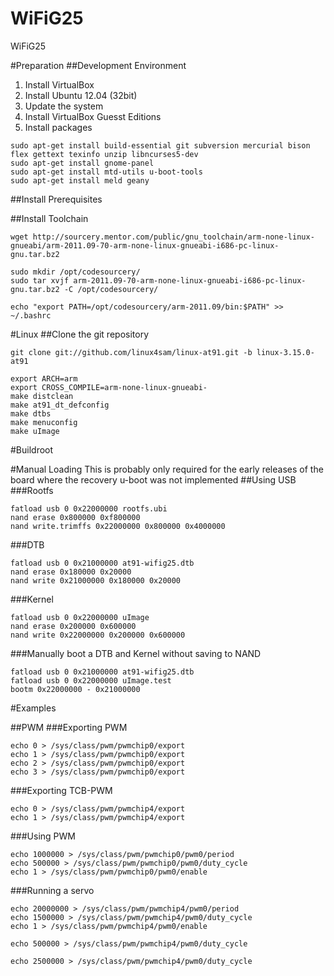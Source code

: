 WiFiG25
=======

WiFiG25

#Preparation
##Development Environment
1. Install VirtualBox
2. Install Ubuntu 12.04 (32bit)
3. Update the system
4. Install VirtualBox Guesst Editions
5. Install packages

```
sudo apt-get install build-essential git subversion mercurial bison flex gettext texinfo unzip libncurses5-dev
sudo apt-get install gnome-panel
sudo apt-get install mtd-utils u-boot-tools 
sudo apt-get install meld geany
```

##Install Prerequisites

##Install Toolchain
```
wget http://sourcery.mentor.com/public/gnu_toolchain/arm-none-linux-gnueabi/arm-2011.09-70-arm-none-linux-gnueabi-i686-pc-linux-gnu.tar.bz2

sudo mkdir /opt/codesourcery/
sudo tar xvjf arm-2011.09-70-arm-none-linux-gnueabi-i686-pc-linux-gnu.tar.bz2 -C /opt/codesourcery/

echo "export PATH=/opt/codesourcery/arm-2011.09/bin:$PATH" >> ~/.bashrc
```

#Linux
##Clone the git repository
```
git clone git://github.com/linux4sam/linux-at91.git -b linux-3.15.0-at91
```

```
export ARCH=arm 
export CROSS_COMPILE=arm-none-linux-gnueabi-
make distclean
make at91_dt_defconfig
make dtbs
make menuconfig
make uImage
```

#Buildroot

#Manual Loading
This is probably only required for the early releases of the board where the recovery u-boot was not implemented
##Using USB
###Rootfs
```
fatload usb 0 0x22000000 rootfs.ubi
nand erase 0x800000 0xf800000
nand write.trimffs 0x22000000 0x800000 0x4000000
```
###DTB
```
fatload usb 0 0x21000000 at91-wifig25.dtb
nand erase 0x180000 0x20000
nand write 0x21000000 0x180000 0x20000
```
###Kernel
```
fatload usb 0 0x22000000 uImage
nand erase 0x200000 0x600000
nand write 0x22000000 0x200000 0x600000
```
###Manually boot a DTB and Kernel without saving to NAND
```
fatload usb 0 0x21000000 at91-wifig25.dtb
fatload usb 0 0x22000000 uImage.test
bootm 0x22000000 - 0x21000000
```

#Examples

##PWM
###Exporting PWM
```
echo 0 > /sys/class/pwm/pwmchip0/export
echo 1 > /sys/class/pwm/pwmchip0/export
echo 2 > /sys/class/pwm/pwmchip0/export
echo 3 > /sys/class/pwm/pwmchip0/export
```
###Exporting TCB-PWM
```
echo 0 > /sys/class/pwm/pwmchip4/export
echo 1 > /sys/class/pwm/pwmchip4/export
```
###Using PWM
```
echo 1000000 > /sys/class/pwm/pwmchip0/pwm0/period 
echo 500000 > /sys/class/pwm/pwmchip0/pwm0/duty_cycle
echo 1 > /sys/class/pwm/pwmchip0/pwm0/enable
```
###Running a servo
```
echo 20000000 > /sys/class/pwm/pwmchip4/pwm0/period 
echo 1500000 > /sys/class/pwm/pwmchip4/pwm0/duty_cycle
echo 1 > /sys/class/pwm/pwmchip4/pwm0/enable
```
```
echo 500000 > /sys/class/pwm/pwmchip4/pwm0/duty_cycle
```
```
echo 2500000 > /sys/class/pwm/pwmchip4/pwm0/duty_cycle
```
